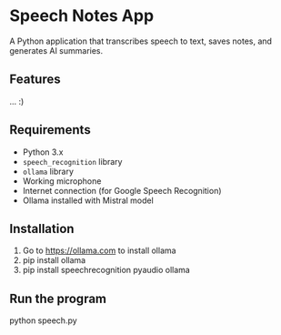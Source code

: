 # Speech Notes App

A Python application that transcribes speech to text, saves notes, and generates AI summaries.

## Features

... :)

## Requirements

- Python 3.x
- `speech_recognition` library
- `ollama` library
- Working microphone
- Internet connection (for Google Speech Recognition)
- Ollama installed with Mistral model

## Installation

1. Go to https://ollama.com to install ollama
2. pip install ollama
3. pip install speechrecognition pyaudio ollama

## Run the program

python speech.py
